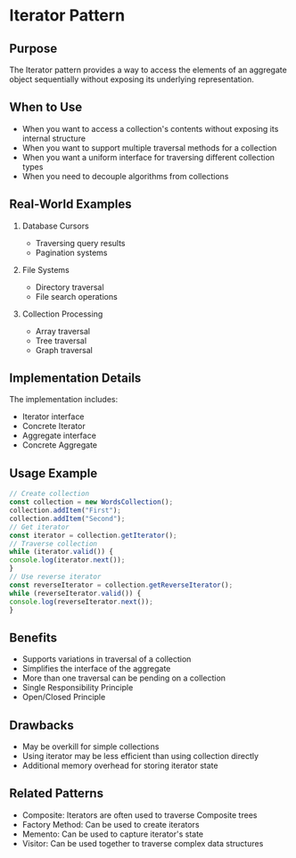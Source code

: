 # Iterator Pattern

## Purpose
The Iterator pattern provides a way to access the elements of an aggregate object sequentially without exposing its underlying representation.

## When to Use
- When you want to access a collection's contents without exposing its internal structure
- When you want to support multiple traversal methods for a collection
- When you want a uniform interface for traversing different collection types
- When you need to decouple algorithms from collections

## Real-World Examples
1. Database Cursors
   - Traversing query results
   - Pagination systems

2. File Systems
   - Directory traversal
   - File search operations

3. Collection Processing
   - Array traversal
   - Tree traversal
   - Graph traversal

## Implementation Details
The implementation includes:
- Iterator interface
- Concrete Iterator
- Aggregate interface
- Concrete Aggregate

## Usage Example 
```typescript
// Create collection
const collection = new WordsCollection();
collection.addItem("First");
collection.addItem("Second");
// Get iterator
const iterator = collection.getIterator();
// Traverse collection
while (iterator.valid()) {
console.log(iterator.next());
}
// Use reverse iterator
const reverseIterator = collection.getReverseIterator();
while (reverseIterator.valid()) {
console.log(reverseIterator.next());
}
```

## Benefits
- Supports variations in traversal of a collection
- Simplifies the interface of the aggregate
- More than one traversal can be pending on a collection
- Single Responsibility Principle
- Open/Closed Principle

## Drawbacks
- May be overkill for simple collections
- Using iterator may be less efficient than using collection directly
- Additional memory overhead for storing iterator state

## Related Patterns
- Composite: Iterators are often used to traverse Composite trees
- Factory Method: Can be used to create iterators
- Memento: Can be used to capture iterator's state
- Visitor: Can be used together to traverse complex data structures